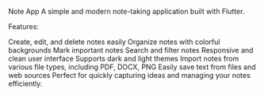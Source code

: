 Note App
A simple and modern note-taking application built with Flutter.

Features:

Create, edit, and delete notes easily
Organize notes with colorful backgrounds
Mark important notes
Search and filter notes
Responsive and clean user interface
Supports dark and light themes
Import notes from various file types, including PDF, DOCX, PNG
Easily save text from files and web sources
Perfect for quickly capturing ideas and managing your notes efficiently.
